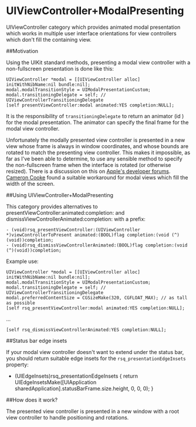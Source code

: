 UIViewController+ModalPresenting
================================

UIViewController category which provides animated modal presentation which works in multiple user interface orientations for view controllers which don't fill the containing view.

##Motivation

Using the UIKit standard methods, presenting a modal view controller with a non-fullscreen presentation is done like this:

    UIViewController *modal = [[UIViewController alloc] initWithNibName:nil bundle:nil];
    modal.modalTransitionStyle = UIModalPresentationCustom;
    modal.transitioningDelegate = self; // UIViewControllerTransitioningDelegate
    [self presentViewController:modal animated:YES completion:NULL];

It is the responsibility of `transitioningDelegate` to return an animator (id <UIViewControllerAnimatedTransitioning>) for the modal presentation. The animator can specify the final frame for the modal view controller.

Unfortunately the modally presented view controller is presented in a new view whose frame is always in window coordinates, and whose bounds are rotated to match the presenting view controller. This makes it impossible, as far as I've been able to determine, to use any sensible method to specify the non-fullscreen frame when the interface is rotated (or otherwise resized). There is a discussion on this on [Apple's developer forums][Forum discussion]. [Cameron Cooke][] found a suitable workaround for modal views which fill the width of the screen.

##Using UIViewController+ModalPresenting

This category provides alternatives to presentViewController:animated:completion: and dismissViewControllerAnimated:completion: with a prefix:

    - (void)rsq_presentViewController:(UIViewController *)viewControllerToPresent animated:(BOOL)flag completion:(void (^)(void))completion;
    - (void)rsq_dismissViewControllerAnimated:(BOOL)flag completion:(void (^)(void))completion;

Example use:

    UIViewController *modal = [[UIViewController alloc] initWithNibName:nil bundle:nil];
    modal.modalTransitionStyle = UIModalPresentationCustom;
    modal.transitioningDelegate = self; // UIViewControllerTransitioningDelegate
    modal.preferredContentSize = CGSizeMake(320, CGFLOAT_MAX); // as tall as possible    
    [self rsq_presentViewController:modal animated:YES completion:NULL];

…

    [self rsq_dismissViewControllerAnimated:YES completion:NULL];

##Status bar edge insets

If your modal view controller doesn't want to extend under the status bar, you should return suitable edge insets for the `rsq_presentationEdgeInsets` property:

- (UIEdgeInsets)rsq_presentationEdgeInsets {
    return UIEdgeInsetsMake([UIApplication sharedApplication].statusBarFrame.size.height, 0, 0, 0);
}

##How does it work?

The presented view controller is presented in a new window with a root view controller to handle positioning and rotations.


[Forum discussion]: https://devforums.apple.com/thread/196451
[Cameron Cooke]: http://www.brightec.co.uk/blog/ios-7-custom-view-controller-transitions-and-rotation-making-it-all-work